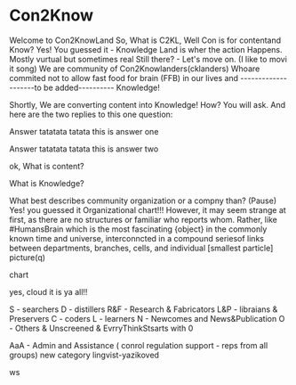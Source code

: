 # Con2Know

Welcome to Con2KnowLand
So, What is C2KL,
Well Con is for contentand Know?
Yes! You guessed it - Knowledge
Land is wher the action Happens.
Mostly vurtual but sometimes real
Still there? - Let's move on. (I like to movi it song)
We are community of Con2Knowlanders(cklanders) 
Whoare commited not to allow fast food for brain (FFB) in our lives
and --------------------to be added---------- Knowledge!

Shortly,
We are converting content into Knowledge!
How? You will ask.
And here are the two replies to this one question:

Answer 
tatatata tatata this is answer one

Answer 
tatatata tatata this is answer two

ok, 
What is content?


What is Knowledge?

What best describes community organization or a compny than? (Pause)
Yes! you guessed it Organizational chart!!!
However, it may seem strange at first, as there are no structures or familiar 
who reports whom. Rather,
like #HumansBrain which is the most fascinating {object} in the
commonly known time and universe,
interconncted in a compound 
seriesof links between
departments, branches, cells,
and individual [smallest particle] picture(q)



chart

yes, cloud it is ya all!!

S   - searchers
D   - distillers
R&F - Research & Fabricators
L&P - libraians & Preservers
C   - coders
L   - learners
N   - Newcomes and News&Publication
O   - Others & Unscreened & EvrryThinkStsarts with 0

AaA - Admin and Assistance ( conrol regulation support - reps from all groups)
new category
lingvist-yazikoved









ws
